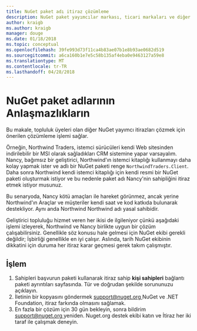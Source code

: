 ```yaml
---
title: NuGet paket adı itiraz çözümleme
description: NuGet paket yayımcılar markası, ticari markaları ve diğer çakışma durumlarında ilgili arasındaki uyuşmazlıkların çözümü çözmek için işlemi.
author: kraigb
ms.author: kraigb
manager: douge
ms.date: 01/18/2018
ms.topic: conceptual
ms.openlocfilehash: 39fe993d73f11ca4b83ae07b1e8b93ae0682d519
ms.sourcegitcommit: a6ca160b1e7e5c58b135af4eba0e9463127a59e8
ms.translationtype: MT
ms.contentlocale: tr-TR
ms.lasthandoff: 04/28/2018
---
```

# <a name="resolving-disputes-over-nuget-package-names"></a>NuGet paket adlarının Anlaşmazlıkların

Bu makale, topluluk üyeleri olan diğer NuGet yayımcı itirazları çözmek için önerilen çözümleme işlemi sağlar.

Örneğin, Northwind Traders, istemci sürücüleri kendi Web sitesinden indirilebilir bir MSI olarak sağladıkları CRM sistemine yapar varsayalım. Nancy, bağımsız bir geliştirici, Northwind'ın istemci kitaplığı kullanmayı daha kolay yapmak ister ve adlı bir NuGet paketi renge `NorthwindTraders.Client`. Daha sonra Northwind kendi istemci kitaplığı için kendi resmi bir NuGet paketi oluşturmak istiyor ve bu nedenle paket adı Nancy'nin sahipliğini itiraz etmek istiyor musunuz.

Bu senaryoda, Nancy kötü amaçları ile hareket görünmez, ancak yerine Northwind'ın Araçlar ve müşteriler kendi saat ve kod katkıda bulunarak destekliyor. Aynı anda Northwind Northwind adı yasal sahibidir.

Geliştirici topluluğu hizmet veren her ikisi de ilgileniyor çünkü aşağıdaki işlemi izleyerek, Northwind ve Nancy birlikte uygun bir çözüm çalışabilirsiniz. Genellikle söz konusu hale gelmesi için NuGet ekibi gerekli değildir; İşbirliği genellikle en iyi çalışır. Aslında, tarih NuGet ekibinin dikkatini için duruma her itiraz karar geçmesi gerek takım çalışmıştır.

## <a name="process"></a>İşlem

1. Sahipleri başvurun paketi kullanarak itiraz sahip **kişi sahipleri** bağlantı paketi ayrıntıları sayfasında. Tür ve doğrudan şekilde sorununuzu açıklayın.
2. İletinin bir kopyasını göndermek [ support@nuget.org ](mailto:support@nuget.org) NuGet ve .NET Foundation, itiraz farkında olmasını sağlamak.
3. En fazla bir çözüm için 30 gün bekleyin, sonra bildirim [ support@nuget.org ](mailto:support@nuget.org) yeniden. Nuget.org destek ekibi katın ve İtiraz her iki taraf ile çalışmak deneyin.
